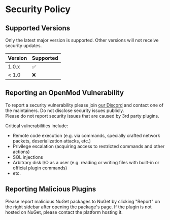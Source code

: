 # Security Policy

## Supported Versions
Only the latest major version is supported. Other versions will not receive security updates.

| Version | Supported          |
| ------- | ------------------ |
| 1.0.x   | :white_check_mark: |
| < 1.0   | :x:                |

## Reporting an OpenMod Vulnerability

To report a security vulnerability please join [our Discord](https://discord.com/invite/jRrCJVm) and contact one of the maintainers. Do not disclose security issues publicly.  
Please do not report security issues that are caused by 3rd party plugins.

Critical vulnerabilities include:
- Remote code execution (e.g. via commands, specially crafted network packets, deserialization attacks, etc.)
- Privilege escalation (acquiring access to restricted commands and other actions)
- SQL injections
- Arbitrary disk I/O as a user (e.g. reading or writing files with built-in or official plugin commands)
- etc.

## Reporting Malicious Plugins
Please report malicious NuGet packages to NuGet by clicking "Report" on the right sidebar after opening the package's page. If the plugin is not hosted on NuGet, please contact the platform hosting it.
